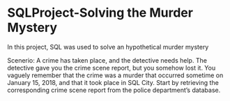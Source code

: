 # SQLProject-Solving the Murder Mystery

In this project, SQL was used to solve an hypothetical murder mystery

Scenerio: 
A crime has taken place, and the detective needs help. The detective gave you the crime scene report, but you somehow lost it. You vaguely remember that the crime was a murder that occurred sometime on January 15, 2018, and that it took place in SQL City. Start by retrieving the corresponding crime scene report from the police department’s database.
